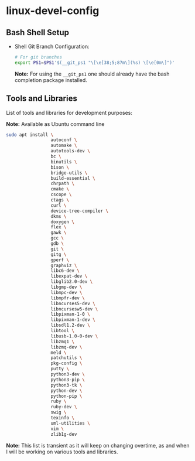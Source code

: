 # linux-devel-config #

## Bash Shell Setup ##

* Shell Git Branch Configuration:

    ```sh
    # For git branches
    export PS1=$PS1'$(__git_ps1 "\[\e[38;5;87m\](%s) \[\e[0m\]")'
    ```
    **Note:** For using the `__git_ps1` one should already have the bash completion package installed.

## Tools and Libraries ##

List of tools and libraries for development purposes:

**Note:** Available as Ubuntu command line
```sh
sudo apt install \
                 autoconf \
                 automake \
                 autotools-dev \
                 bc \
                 binutils \
                 bison \
                 bridge-utils \
                 build-essential \
                 chrpath \
                 cmake \
                 cscope \
                 ctags \
                 curl \
                 device-tree-compiler \
                 dkms \
                 doxygen \
                 flex \
                 gawk \
                 gcc \
                 gdb \
                 git \
                 gitg \
                 gperf \
                 graphviz \
                 libc6-dev \
                 libexpat-dev \
                 libglib2.0-dev \
                 libgmp-dev \
                 libmpc-dev \
                 libmpfr-dev \
                 libncurses5-dev \
                 libncursesw5-dev \
                 libpixman-1-0 \
                 libpixman-1-dev \
                 libsdl1.2-dev \
                 libtool \
                 libusb-1.0-0-dev \
                 libzmq1 \
                 libzmq-dev \
                 meld \
                 patchutils \
                 pkg-config \
                 putty \
                 python3-dev \
                 python3-pip \
                 python3-tk \
                 python-dev \
                 python-pip \
                 ruby \
                 ruby-dev \
                 swig \
                 texinfo \
                 uml-utilities \
                 vim \
                 zlib1g-dev
```
**Note:** This list is transient as it will keep on changing overtime, as and when I will be working on various tools and libraries.
